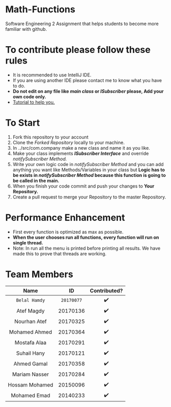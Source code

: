 # Math-Functions
Software Engineering 2 Assignment that helps students to become more familiar with github.

# To contribute please follow these rules
* It is recommended to use IntelliJ IDE.
* If you are using another IDE please contact me to know what you have to do.
* **Do not edit on any file like *main class* or *ISubscriber* please, Add your own code only.**
* [Tutorial to help you.](https://youtu.be/dSl_qnWO104)

# To Start
1. Fork this repository to your account
2. Clone the *Forked Repository* locally to your machine.
3. In ../src/com.company make a new class and name it as you like.
4. Make your class implements ***ISubscriber Interface*** and override *notifySubscriber Method.*
5. Write your own logic code in *notifySubscriber Method* and you can add anything you want like Methods/Variables in your class but **Logic has to be exists in *notifySubscriber Method* because this function is going to be called in the main.**
6. When you finish your code commit and push your changes to **Your Repository.**
7. Create a pull request to merge your Repository to the master Repository.

# Performance Enhancement
* First every function is optimized as max as possible.
* **When the user chooses run all functions, every function will run on single thread.**
* Note: In run all the menu is printed before printing all results. We have made this to prove that threads are working.

# Team Members

| Name  | ID | Contributed? |
| :-------------: | :-------------: | :-------------: |
| `Belal Hamdy`  | `20170077`  | :heavy_check_mark: |
| Atef Magdy  | 20170136  | :heavy_check_mark: |
| Nourhan Atef  | 20170325  | :heavy_check_mark: |
| Mohamed Ahmed  | 20170364  | :heavy_check_mark: |
| Mostafa Alaa  | 20170291  | :heavy_check_mark: |
| Suhail Hany  | 20170121  | :heavy_check_mark: |
| Ahmed Gamal  | 20170358  | :heavy_check_mark: |
| Mariam Nasser  | 20170284  | :heavy_check_mark: |
| Hossam Mohamed  | 20150096  | :heavy_check_mark: |
| Mohamed Emad  | 20140233  | :heavy_check_mark: |






